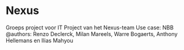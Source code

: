 # Nexus
Groeps project voor IT Project van het Nexus-team
Use case: NBB
@authors: Renzo Declerck, Milan Mareels, Warre Bogaerts, Anthony Hellemans en Ilias Mahyou
